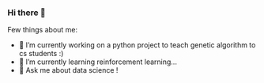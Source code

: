 ### Hi there 👋

Few things about me: 

- 🔭 I’m currently working on a python project to teach genetic algorithm to cs students :)
- 🌱 I’m currently learning reinforcement learning...
- 💬 Ask me about data science !

